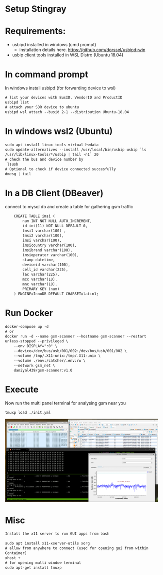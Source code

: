 # Setup Stingray

# Requirements:

- usbipd installed in windows (cmd prompt)
    - installation details here. https://github.com/dorssel/usbipd-win
- usbip client tools installed in WSL Distro (Ubuntu 18.04)

# In command prompt
In windows install usbipd (for forwarding device to wsl)
    
    # list your devices with BusID, VendorID and ProductID
    usbipd list
    # attach your SDR device to ubuntu  
    usbipd wsl attach --busid 2-1 --distribution Ubuntu-18.04

# In windows wsl2 (Ubuntu)

    sudo apt install linux-tools-virtual hwdata
    sudo update-alternatives --install /usr/local/bin/usbip usbip `ls /usr/lib/linux-tools/*/usbip | tail -n1` 20
    # check the bus and device number by
     lsusb
    # Optional to check if device connected succesfully 
    dmesg | tail
    
# In a DB Client (DBeaver)

connect to mysql db and create a table for gathering gsm traffic

        CREATE TABLE imsi (
            num INT NOT NULL AUTO_INCREMENT,
            id int(11) NOT NULL DEFAULT 0,
            tmsi1 varchar(100) ,
            tmsi2 varchar(100),
            imsi varchar(100),
            imsicountry varchar(100),
            imsibrand varchar(100),
            imsioperator varchar(100),
            stamp datetime,
            deviceid varchar(100),
            cell_id varchar(225),
            lac varchar(225),
            mcc varchar(10),
            mnc varchar(10),
            PRIMARY KEY (num)
        ) ENGINE=InnoDB DEFAULT CHARSET=latin1;

# Run Docker

    docker-compose up -d
    # or
    docker run -d --name gsm-scanner --hostname gsm-scanner --restart unless-stopped --privileged \
        --env DISPLAY=":0" \
        --device=/dev/bus/usb/001/002:/dev/bus/usb/001/002 \
        --volume /tmp/.X11-unix:/tmp/.X11-unix \
        --volume ./env:/catcher/.env:rw \
        --network gsm_net \
        daniyal439/gsm-scanner:v1.0


# Execute
Now run the multi panel terminal for analysing gsm near you

    tmuxp load ./init.yml

![gsm scanner](./docs/live.png)

# Misc 
    Install the x11 server to run GUI apps from bash

    sudo apt install x11-xserver-utils xorg
    # allow from anywhere to connect (used for opening gui from within Container)
    xhost +    
    # for opening multi window terminal 
    sudo apt-get install tmuxp

